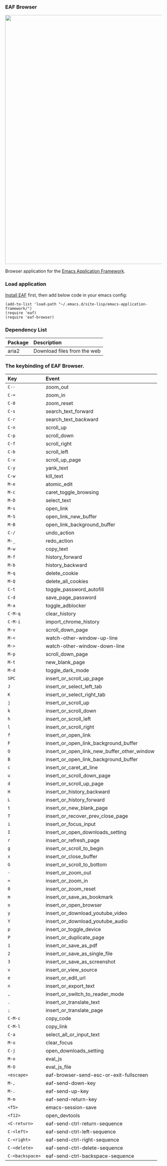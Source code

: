 ### EAF Browser
<p align="center">
  <img width="800" src="./screenshot.png">
</p>

Browser application for the [Emacs Application Framework](https://github.com/emacs-eaf/emacs-application-framework).

### Load application

[Install EAF](https://github.com/emacs-eaf/emacs-application-framework#install) first, then add below code in your emacs config:

```Elisp
(add-to-list 'load-path "~/.emacs.d/site-lisp/emacs-application-framework/")
(require 'eaf)
(require 'eaf-browser)
```

### Dependency List

| Package   | Description                 |
| :-------- | :------                     |
| aria2     | Download files from the web |

### The keybinding of EAF Browser.

| Key   | Event   |
| :---- | :------ |
| `C--` | zoom_out |
| `C-=` | zoom_in |
| `C-0` | zoom_reset |
| `C-s` | search_text_forward |
| `C-r` | search_text_backward |
| `C-n` | scroll_up |
| `C-p` | scroll_down |
| `C-f` | scroll_right |
| `C-b` | scroll_left |
| `C-v` | scroll_up_page |
| `C-y` | yank_text |
| `C-w` | kill_text |
| `M-e` | atomic_edit |
| `M-c` | caret_toggle_browsing |
| `M-D` | select_text |
| `M-s` | open_link |
| `M-S` | open_link_new_buffer |
| `M-B` | open_link_background_buffer |
| `C-/` | undo_action |
| `M-_` | redo_action |
| `M-w` | copy_text |
| `M-f` | history_forward |
| `M-b` | history_backward |
| `M-q` | delete_cookie |
| `M-Q` | delete_all_cookies |
| `C-t` | toggle_password_autofill |
| `C-d` | save_page_password |
| `M-a` | toggle_adblocker |
| `C-M-q` | clear_history |
| `C-M-i` | import_chrome_history |
| `M-v` | scroll_down_page |
| `M-<` | watch-other-window-up-line |
| `M->` | watch-other-window-down-line |
| `M-p` | scroll_down_page |
| `M-t` | new_blank_page |
| `M-d` | toggle_dark_mode |
| `SPC` | insert_or_scroll_up_page |
| `J` | insert_or_select_left_tab |
| `K` | insert_or_select_right_tab |
| `j` | insert_or_scroll_up |
| `k` | insert_or_scroll_down |
| `h` | insert_or_scroll_left |
| `l` | insert_or_scroll_right |
| `f` | insert_or_open_link |
| `F` | insert_or_open_link_background_buffer |
| `O` | insert_or_open_link_new_buffer_other_window |
| `B` | insert_or_open_link_background_buffer |
| `c` | insert_or_caret_at_line |
| `u` | insert_or_scroll_down_page |
| `d` | insert_or_scroll_up_page |
| `H` | insert_or_history_backward |
| `L` | insert_or_history_forward |
| `t` | insert_or_new_blank_page |
| `T` | insert_or_recover_prev_close_page |
| `i` | insert_or_focus_input |
| `I` | insert_or_open_downloads_setting |
| `r` | insert_or_refresh_page |
| `g` | insert_or_scroll_to_begin |
| `x` | insert_or_close_buffer |
| `G` | insert_or_scroll_to_bottom |
| `-` | insert_or_zoom_out |
| `=` | insert_or_zoom_in |
| `0` | insert_or_zoom_reset |
| `m` | insert_or_save_as_bookmark |
| `o` | insert_or_open_browser |
| `y` | insert_or_download_youtube_video |
| `Y` | insert_or_download_youtube_audio |
| `p` | insert_or_toggle_device |
| `P` | insert_or_duplicate_page |
| `1` | insert_or_save_as_pdf |
| `2` | insert_or_save_as_single_file |
| `3` | insert_or_save_as_screenshot |
| `v` | insert_or_view_source |
| `e` | insert_or_edit_url |
| `n` | insert_or_export_text |
| `,` | insert_or_switch_to_reader_mode |
| `.` | insert_or_translate_text |
| `;` | insert_or_translate_page |
| `C-M-c` | copy_code |
| `C-M-l` | copy_link |
| `C-a` | select_all_or_input_text |
| `M-u` | clear_focus |
| `C-j` | open_downloads_setting |
| `M-o` | eval_js |
| `M-O` | eval_js_file |
| `<escape>` | eaf-browser-send-esc-or-exit-fullscreen |
| `M-,` | eaf-send-down-key |
| `M-.` | eaf-send-up-key |
| `M-m` | eaf-send-return-key |
| `<f5>` | emacs-session-save |
| `<f12>` | open_devtools |
| `<C-return>` | eaf-send-ctrl-return-sequence |
| `C-<left>` | eaf-send-ctrl-left-sequence |
| `C-<right>` | eaf-send-ctrl-right-sequence |
| `C-<delete>` | eaf-send-ctrl-delete-sequence |
| `C-<backspace>` | eaf-send-ctrl-backspace-sequence |
